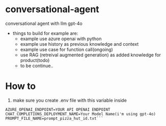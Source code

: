 # conversational-agent
conversational agent with llm gpt-4o

- things to build for example are:
    - example use azure openai with python
    - example use history as previous knowledge and context
    - example use case for function call(ongoing)
    - use RAG (retreival augmented generation) as added knowledge for product(todo)
    - to be continue..


# How to
1. make sure you create .env file with this variable inside
```OPENAI_API_KEY=YOUR API KEY
AZURE_OPENAI_ENDPOINT=YOUR API OPENAI ENDPOINT
CHAT_COMPLETIONS_DEPLOYMENT_NAME=Your Model Name(i'm using gpt-4o)
PROMPT_FILE_NAME=prompt_pizza_hut_id.txt```